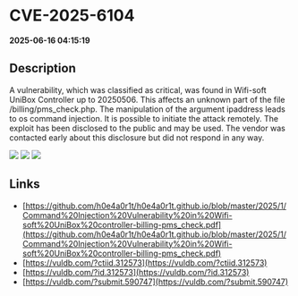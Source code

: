 # CVE-2025-6104

**2025-06-16 04:15:19**

## Description
A vulnerability, which was classified as critical, was found in Wifi-soft UniBox Controller up to 20250506. This affects an unknown part of the file /billing/pms_check.php. The manipulation of the argument ipaddress leads to os command injection. It is possible to initiate the attack remotely. The exploit has been disclosed to the public and may be used. The vendor was contacted early about this disclosure but did not respond in any way.

![](https://img.shields.io/static/v1?label=Score&message=7.4&color=red)
![](https://img.shields.io/static/v1?label=Severity&message=HIGH&color=red)
![](https://img.shields.io/static/v1?label=CWE&message=RCE&color=green)

## Links
- [https://github.com/h0e4a0r1t/h0e4a0r1t.github.io/blob/master/2025/1/Command%20Injection%20Vulnerability%20in%20Wifi-soft%20UniBox%20controller-billing-pms_check.pdf](https://github.com/h0e4a0r1t/h0e4a0r1t.github.io/blob/master/2025/1/Command%20Injection%20Vulnerability%20in%20Wifi-soft%20UniBox%20controller-billing-pms_check.pdf)
- [https://vuldb.com/?ctiid.312573](https://vuldb.com/?ctiid.312573)
- [https://vuldb.com/?id.312573](https://vuldb.com/?id.312573)
- [https://vuldb.com/?submit.590747](https://vuldb.com/?submit.590747)
